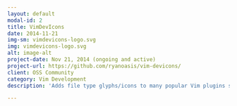 ```yaml
---
layout: default
modal-id: 2
title: VimDevIcons
date: 2014-11-21
img-sm: vimdevicons-logo.svg
img: vimdevicons-logo.svg
alt: image-alt
project-date: Nov 21, 2014 (ongoing and active)
project-url: https://github.com/ryanoasis/vim-devicons/
client: OSS Community
category: Vim Development
description: 'Adds file type glyphs/icons to many popular Vim plugins such as: NERDTree, vim-airline, unite, vim-startify and many more. See <a href="https://github.com/ryanoasis/vim-devicons">VimDevIcons GitHub Page</a>.'

---
```

